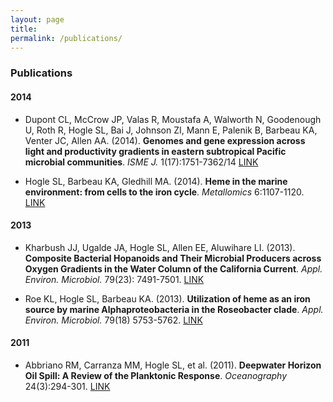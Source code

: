 ```yaml
---
layout: page
title: 
permalink: /publications/
---
```

### Publications

<!---
__Hogle SL__, Thrash JC, Dupont CL, Barbeau KA. Trace metal acquisition by heterotrophic bacterioplankton with contrasting trophic strategies . _mBio._ submitted
-->
#### 2014
* Dupont CL, McCrow JP, Valas R, Moustafa A, Walworth N, Goodenough U, Roth R, Hogle SL, Bai J, Johnson ZI, Mann E, Palenik B, Barbeau KA, Venter JC, Allen AA. (2014). __Genomes and gene expression across light and productivity gradients in eastern subtropical Pacific microbial communities__. _ISME J._ 1(17):1751-7362/14 [LINK](http://www.nature.com/ismej/journal/vaop/ncurrent/full/ismej2014198a.html)

* Hogle SL, Barbeau KA, Gledhill MA. (2014). __Heme in the marine environment: from cells to the iron cycle__. _Metallomics_ 6:1107-1120. [LINK](http://dx.doi.org/10.1039/c4mt00031e)

#### 2013
* Kharbush JJ, Ugalde JA, Hogle SL, Allen EE, Aluwihare LI. (2013). __Composite Bacterial Hopanoids and Their Microbial Producers across Oxygen Gradients in the Water Column of the California Current__. _Appl. Environ. Microbiol._ 79(23): 7491-7501. [LINK](http://aem.asm.org/content/79/23/7491)

* Roe KL, Hogle SL, Barbeau KA. (2013). __Utilization of heme as an iron source by marine Alphaproteobacteria in the Roseobacter clade__. _Appl. Environ. Microbiol._ 79(18) 5753-5762. [LINK](http://aem.asm.org/content/79/18/5753)

#### 2011
* Abbriano RM, Carranza MM, Hogle SL, et al. (2011). __Deepwater Horizon Oil Spill: A Review of the Planktonic Response__. _Oceanography_ 24(3):294-301. [LINK](http://www.tos.org/oceanography/archive/24-3_abbriano.html)
